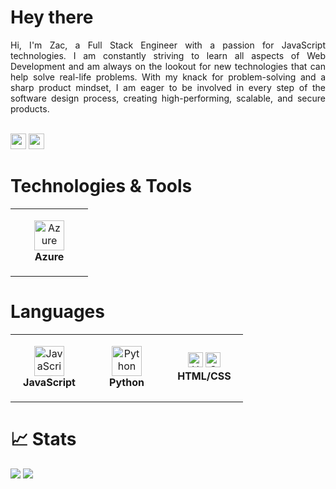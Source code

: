 # Hey there

<div align="justify">
    Hi, I'm Zac, a Full Stack Engineer with a passion for JavaScript technologies. I am constantly striving to learn all aspects of Web Development and am always on the lookout for new technologies that can help solve real-life problems. With my knack for problem-solving and a sharp product mindset, I am eager to be involved in every step of the software design process, creating high-performing, scalable, and secure products.
</div>

<br/><a href="https://www.linkedin.com/in/zachariah-march"><img src="https://img.shields.io/badge/linkedin-%230077B5.svg?&style=for-the-badge&logo=linkedin&logoColor=white" height=25></a>
<a href="mailto:zacmarch101@gmail.com"><img src="https://img.shields.io/badge/Gmail-D14836?style=for-the-badge&logo=gmail&logoColor=white" height=25></a>

# Technologies & Tools

<table>
  <tr>
    <td align="center" height="108" width="108">
      <img
        src="https://cdn.jsdelivr.net/gh/devicons/devicon/icons/azure/azure-plain.svg"
        width="48"
        height="48"
        alt="Azure"
      />
      <br /><strong>Azure</strong>
    </td>
  </tr>
</table>

# Languages

<table>
  <tr>
    <td align="center" height="108" width="108">
      <img
        src="https://cdn.jsdelivr.net/gh/devicons/devicon/icons/javascript/javascript-original.svg"
        width="48"
        height="48"
        alt="JavaScript"
      />
      <br /><strong>JavaScript</strong>
    </td>
    <td align="center" height="108" width="108">
      <img
        src="https://cdn.jsdelivr.net/gh/devicons/devicon/icons/python/python-original.svg"
        width="48"
        height="48"
        alt="Python"
      />
      <br /><strong>Python</strong>
    </td>
     <td align="center" height="108" width="108">
      <img
        src="https://cdn.jsdelivr.net/gh/devicons/devicon/icons/html5/html5-original.svg"
        width="24"
        height="24"
        alt="HTML"
      />
      <img 
        src="https://cdn.jsdelivr.net/gh/devicons/devicon/icons/css3/css3-original.svg"
        width="24"
        height="24"
        alt="CSS" />
      <br /><strong>HTML/CSS</strong>
    </td>
  </tr>
</table>

# 📈 Stats

<img
  src="https://github-readme-stats.vercel.app/api?username=zac-march&show_icons=true&theme=react&&hide_border=true"
/>
<img
  src="https://github-readme-streak-stats.herokuapp.com/?user=zac-march&&theme=react&&hide_border=true"
/>
<br/>
